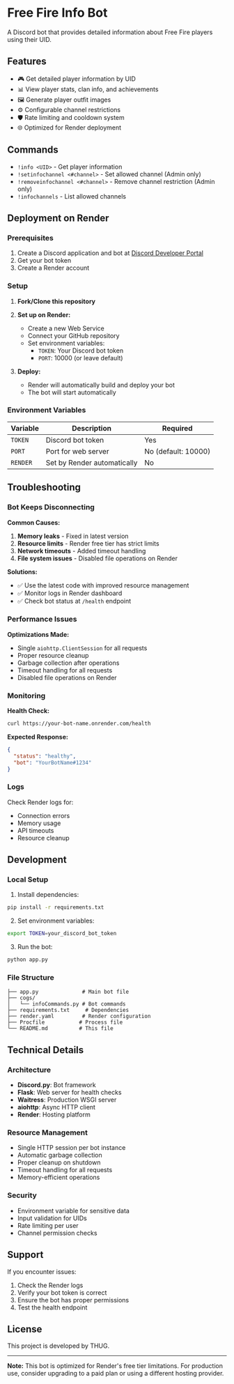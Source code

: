 # Free Fire Info Bot

A Discord bot that provides detailed information about Free Fire players using their UID.

## Features

- 🎮 Get detailed player information by UID
- 📊 View player stats, clan info, and achievements
- 🖼️ Generate player outfit images
- ⚙️ Configurable channel restrictions
- 🛡️ Rate limiting and cooldown system
- 🌐 Optimized for Render deployment

## Commands

- `!info <UID>` - Get player information
- `!setinfochannel <#channel>` - Set allowed channel (Admin only)
- `!removeinfochannel <#channel>` - Remove channel restriction (Admin only)
- `!infochannels` - List allowed channels

## Deployment on Render

### Prerequisites

1. Create a Discord application and bot at [Discord Developer Portal](https://discord.com/developers/applications)
2. Get your bot token
3. Create a Render account

### Setup

1. **Fork/Clone this repository**

2. **Set up on Render:**
   - Create a new Web Service
   - Connect your GitHub repository
   - Set environment variables:
     - `TOKEN`: Your Discord bot token
     - `PORT`: 10000 (or leave default)

3. **Deploy:**
   - Render will automatically build and deploy your bot
   - The bot will start automatically

### Environment Variables

| Variable | Description | Required |
|----------|-------------|----------|
| `TOKEN` | Discord bot token | Yes |
| `PORT` | Port for web server | No (default: 10000) |
| `RENDER` | Set by Render automatically | No |

## Troubleshooting

### Bot Keeps Disconnecting

**Common Causes:**
1. **Memory leaks** - Fixed in latest version
2. **Resource limits** - Render free tier has strict limits
3. **Network timeouts** - Added timeout handling
4. **File system issues** - Disabled file operations on Render

**Solutions:**
- ✅ Use the latest code with improved resource management
- ✅ Monitor logs in Render dashboard
- ✅ Check bot status at `/health` endpoint

### Performance Issues

**Optimizations Made:**
- Single `aiohttp.ClientSession` for all requests
- Proper resource cleanup
- Garbage collection after operations
- Timeout handling for all requests
- Disabled file operations on Render

### Monitoring

**Health Check:**
```bash
curl https://your-bot-name.onrender.com/health
```

**Expected Response:**
```json
{
  "status": "healthy",
  "bot": "YourBotName#1234"
}
```

### Logs

Check Render logs for:
- Connection errors
- Memory usage
- API timeouts
- Resource cleanup

## Development

### Local Setup

1. Install dependencies:
```bash
pip install -r requirements.txt
```

2. Set environment variables:
```bash
export TOKEN=your_discord_bot_token
```

3. Run the bot:
```bash
python app.py
```

### File Structure

```
├── app.py              # Main bot file
├── cogs/
│   └── infoCommands.py # Bot commands
├── requirements.txt     # Dependencies
├── render.yaml         # Render configuration
├── Procfile           # Process file
└── README.md          # This file
```

## Technical Details

### Architecture

- **Discord.py**: Bot framework
- **Flask**: Web server for health checks
- **Waitress**: Production WSGI server
- **aiohttp**: Async HTTP client
- **Render**: Hosting platform

### Resource Management

- Single HTTP session per bot instance
- Automatic garbage collection
- Proper cleanup on shutdown
- Timeout handling for all requests
- Memory-efficient operations

### Security

- Environment variable for sensitive data
- Input validation for UIDs
- Rate limiting per user
- Channel permission checks

## Support

If you encounter issues:

1. Check the Render logs
2. Verify your bot token is correct
3. Ensure the bot has proper permissions
4. Test the health endpoint

## License

This project is developed by THUG.

---

**Note:** This bot is optimized for Render's free tier limitations. For production use, consider upgrading to a paid plan or using a different hosting provider.

